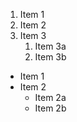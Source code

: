 1. Item 1
2. Item 2
3. Item 3
   1. Item 3a
   2. Item 3b
   
   
   
* Item 1
* Item 2
  * Item 2a
  * Item 2b
